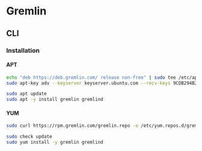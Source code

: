 # Gremlin

## CLI

### Installation

#### APT

```sh
echo "deb https://deb.gremlin.com/ release non-free" | sudo tee /etc/apt/sources.list.d/gremlin.list
sudo apt-key adv --keyserver keyserver.ubuntu.com --recv-keys 9CDB294B29A5B1E2E00C24C022E8EF3461A50EF6

sudo apt update
sudo apt -y install gremlin gremlind
```

#### YUM

```sh
sudo curl https://rpm.gremlin.com/gremlin.repo -o /etc/yum.repos.d/gremlin.repo

sudo check update
sudo yum install -y gremlin gremlind
```
